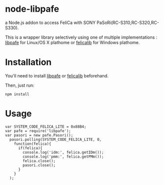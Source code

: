 # node-libpafe

a Node.js addon to access FeliCa with SONY PaSoRi(RC-S310,RC-S320,RC-S330).

This is a wrapper library selectively using one of multiple implementations : [libpafe](https://github.com/rfujita/libpafe) for Linux/OS X plathome or [felicalib](http://felicalib.tmurakam.org/) for Windows plathome.

Installation
===============

You'll need to install [libpafe](https://github.com/rfujita/libpafe) or [felicalib](http://felicalib.tmurakam.org/) beforehand.

Then, just run:

    npm install 

Usage
===

    var SYSTEM_CODE_FELICA_LITE = 0x88B4;
    var pafe = require('libpafe');
    var pasori = new pafe.Pasori();
      pasori.polling(SYSTEM_CODE_FELICA_LITE, 0,
        function(felica){
	      if(felica){
		    console.log('idm:', felica.getIDm());
            console.log('pmm:', felica.getPMm());
		    felica.close();
		    pasori.close();
		  }
        }
	  );
